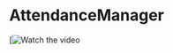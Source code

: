# AttendanceManager

[![Watch the video](https://drive.google.com/file/d/179SpuLGGNONZG4tWh2F9YV76vn-69g6e/view?usp=sharing)

